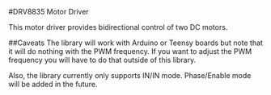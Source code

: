 #DRV8835 Motor Driver

This motor driver provides bidirectional control of two DC motors.

##Caveats
The library will work with Arduino or Teensy boards but note that it will do nothing with the PWM frequency. If you want to adjust the PWM frequency you will have to do that outside of this library.

Also, the library currently only supports IN/IN mode. Phase/Enable mode will be added in the future.
